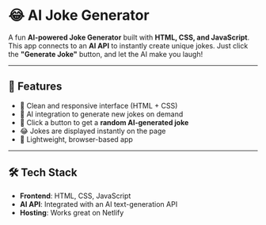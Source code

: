 # 😂 AI Joke Generator

A fun **AI-powered Joke Generator** built with **HTML, CSS, and JavaScript**.  
This app connects to an **AI API** to instantly create unique jokes. Just click the **"Generate Joke"** button, and let the AI make you laugh!  

---

## 🚀 Features
- 🎨 Clean and responsive interface (HTML + CSS)  
- 🤖 AI integration to generate new jokes on demand  
- 🎲 Click a button to get a **random AI-generated joke**  
- 😂 Jokes are displayed instantly on the page  
- 🔄 Lightweight, browser-based app  

---

## 🛠️ Tech Stack
- **Frontend**: HTML, CSS, JavaScript  
- **AI API**: Integrated with an AI text-generation API  
- **Hosting**: Works great on Netlify
